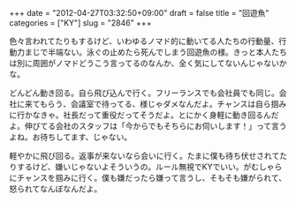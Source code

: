 +++
date = "2012-04-27T03:32:50+09:00"
draft = false
title = "回遊魚"
categories = ["KY"]
slug = "2846"
+++

<p>色々言われてたりもするけど、いわゆるノマド的に動いてる人たちの行動量、行動力まじで半端ない。泳ぐの止めたら死んでしまう回遊魚の様。きっと本人たちは別に周囲がノマドどうこう言ってるのなんか、全く気にしてないんじゃないかな。</p>
<p>どんどん動き回る。自ら飛び込んで行く。フリーランスでも会社員でも同じ。会社に来てもらう、会議室で待ってる、様じゃダメなんだよ。チャンスは自ら掴みに行かなきゃ。社長だって重役だってそうだよ。とにかく身軽に動き回るんだよ。伸びてる会社のスタッフは「今からでもそちらにお伺いします！」って言うよね。お待ちしてます、じゃない。</p>
<p>軽やかに飛び回る。返事が来ないなら会いに行く。たまに僕も待ち伏せされてたりするけど、嫌いじゃないよそういうの。ルール無視でKYでいい。がむしゃらにチャンスを掴みに行く。僕も嫌だったら嫌って言うし、そもそも嫌がられて、怒られてなんぼなんだよ。</p>
